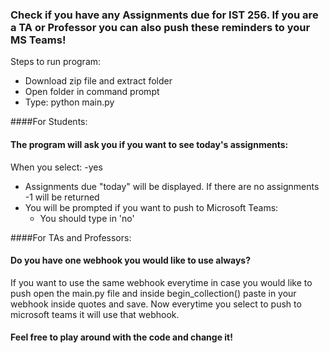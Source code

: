 ### Check if you have any Assignments due for IST 256. If you are a TA or Professor you can also push these reminders to your MS Teams!

Steps to run program:
- Download zip file and extract folder
- Open folder in command prompt
- Type: python main.py

####For Students:
#### The program will ask you if you want to see today's assignments:
When you select:
-yes
  * Assignments due "today" will be displayed. If there are no assignments -1 will be returned
  * You will be prompted if you want to push to Microsoft Teams:
    - You should type in 'no'


####For TAs and Professors:
#### Do you have one webhook you would like to use always?

If you want to use the same webhook everytime in case you would like to push open the main.py file and inside begin_collection() paste in your webhook inside quotes and save. Now everytime you select to push to microsoft teams it will use that webhook.



#### Feel free to play around with the code and change it!
